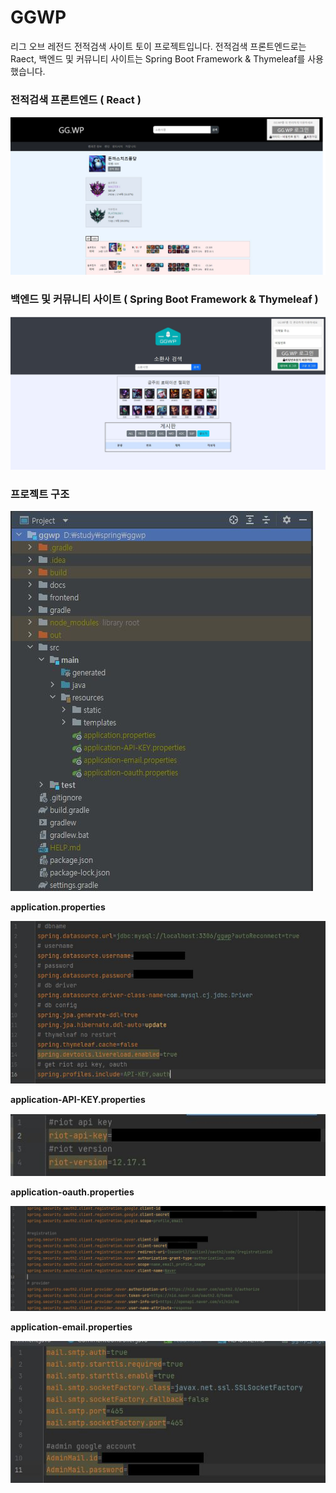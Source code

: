 # GGWP
리그 오브 레전드 전적검색 사이트 토이 프로젝트입니다.
전적검색 프론트엔드로는 Raect, 백엔드 및 커뮤니티 사이트는 Spring Boot Framework & Thymeleaf를 사용했습니다.

### 전적검색 프론트엔드 ( React )
![frontend](./images/ggwp_frontend_search.JPG)

### 백엔드 및 커뮤니티 사이트 ( Spring Boot Framework & Thymeleaf )
![backend](./images/ggwp_backend.JPG)

### 프로젝트 구조
![project-structure](./images/ggwp_project_structure.JPG)

**application.properties**

![application-properties](./images/ggwp_application_properties.JPG)

**application-API-KEY.properties**

![api-key-properties](./images/ggwp_api_key_properties.JPG)

**application-oauth.properties**

![oauth-properties](./images/ggwp_oauth_properties.JPG)

**application-email.properties**

![email-properties](./images/ggwp_email_properties.JPG)